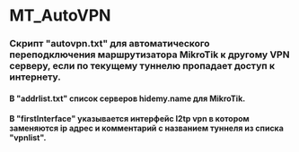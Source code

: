 # MT_AutoVPN
### Скрипт "autovpn.txt" для автоматического переподключения маршрутизатора MikroTik к другому VPN серверу, если по текущему туннелю пропадает доступ к интернету.

#### В "addrlist.txt" список серверов hidemy.name для MikroTik.

#### В "firstInterface" указывается интерфейс l2tp vpn в котором заменяются ip адрес и комментарий с названием туннеля из списка "vpnlist".

